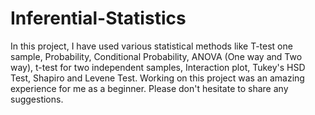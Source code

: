 # Inferential-Statistics
In this project, I have used various statistical methods like T-test one sample, Probability, Conditional Probability, ANOVA (One way and Two way), t-test for two independent samples, Interaction plot, Tukey's HSD Test, Shapiro and Levene Test. 
Working on this project was an amazing experience for me as a beginner. 
Please don't hesitate to share any suggestions. 
